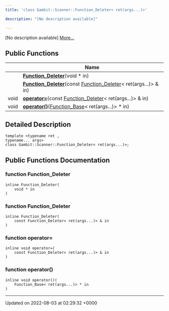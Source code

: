 ```yaml
---
title: 'class Gambit::Scanner::Function_Deleter< ret(args...)>'

description: "[No description available]"

---
```









[No description available] [More...](#detailed-description)

## Public Functions

|                | Name           |
| -------------- | -------------- |
| | **[Function_Deleter](/documentation/code/main/classes/classgambit_1_1scanner_1_1function__deleter_3_01ret_07args_8_8_8_08_4/#function-function-deleter)**(void * in) |
| | **[Function_Deleter](/documentation/code/main/classes/classgambit_1_1scanner_1_1function__deleter_3_01ret_07args_8_8_8_08_4/#function-function-deleter)**(const [Function_Deleter](/documentation/code/main/classes/classgambit_1_1scanner_1_1function__deleter/)< ret(args...)> & in) |
| void | **[operator=](/documentation/code/main/classes/classgambit_1_1scanner_1_1function__deleter_3_01ret_07args_8_8_8_08_4/#function-operator=)**(const [Function_Deleter](/documentation/code/main/classes/classgambit_1_1scanner_1_1function__deleter/)< ret(args...)> & in) |
| void | **[operator()](/documentation/code/main/classes/classgambit_1_1scanner_1_1function__deleter_3_01ret_07args_8_8_8_08_4/#function-operator())**([Function_Base](/documentation/code/main/classes/classgambit_1_1scanner_1_1function__base/)< ret(args...)> * in) |

## Detailed Description

```
template <typename ret ,
typename... args>
class Gambit::Scanner::Function_Deleter< ret(args...)>;
```

## Public Functions Documentation

### function Function_Deleter

```
inline Function_Deleter(
    void * in
)
```


### function Function_Deleter

```
inline Function_Deleter(
    const Function_Deleter< ret(args...)> & in
)
```


### function operator=

```
inline void operator=(
    const Function_Deleter< ret(args...)> & in
)
```


### function operator()

```
inline void operator()(
    Function_Base< ret(args...)> * in
)
```


-------------------------------

Updated on 2022-08-03 at 02:29:32 +0000